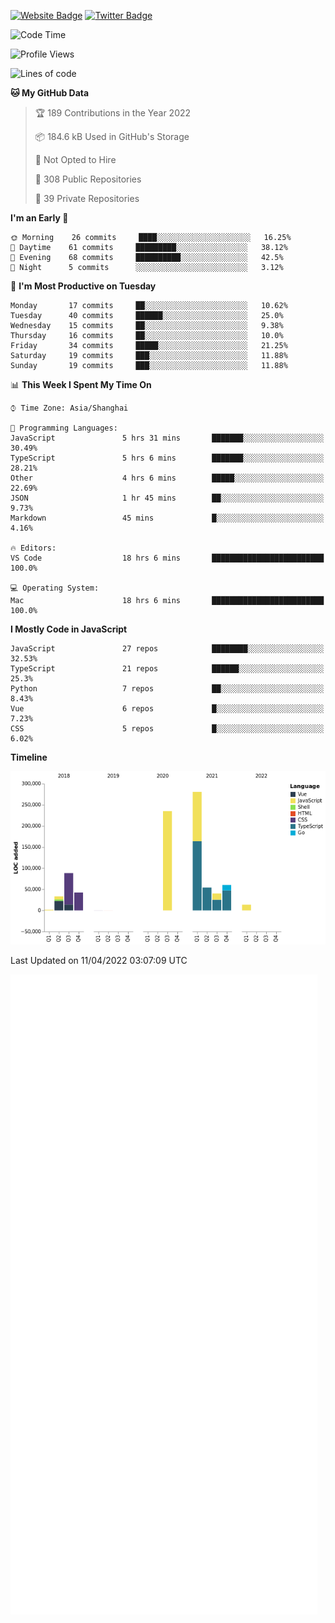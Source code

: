[![Website Badge](https://img.shields.io/badge/-caos.me-444444?style=flat&logo=Google-Chrome&logoColor=f2f2f2&link=https://caos.me)](https://caos.me)
[![Twitter Badge](https://img.shields.io/badge/-@caosbad-1da1f2?style=flat&labelColor=1ca0f1&logo=twitter&logoColor=white&link=https://twitter.com/caosbad)](https://twitter.com/caosbad)



<!--START_SECTION:waka-->
![Code Time](http://img.shields.io/badge/Code%20Time-191%20hrs%2011%20mins-blue)

![Profile Views](http://img.shields.io/badge/Profile%20Views-5-blue)

![Lines of code](https://img.shields.io/badge/From%20Hello%20World%20I%27ve%20Written-849%20Thousand%20lines%20of%20code-blue)

**🐱 My GitHub Data** 

> 🏆 189 Contributions in the Year 2022
 > 
> 📦 184.6 kB Used in GitHub's Storage 
 > 
> 🚫 Not Opted to Hire
 > 
> 📜 308 Public Repositories 
 > 
> 🔑 39 Private Repositories  
 > 
**I'm an Early 🐤** 

```text
🌞 Morning    26 commits     ████░░░░░░░░░░░░░░░░░░░░░   16.25% 
🌆 Daytime    61 commits     █████████░░░░░░░░░░░░░░░░   38.12% 
🌃 Evening    68 commits     ██████████░░░░░░░░░░░░░░░   42.5% 
🌙 Night      5 commits      ░░░░░░░░░░░░░░░░░░░░░░░░░   3.12%

```
📅 **I'm Most Productive on Tuesday** 

```text
Monday       17 commits     ██░░░░░░░░░░░░░░░░░░░░░░░   10.62% 
Tuesday      40 commits     ██████░░░░░░░░░░░░░░░░░░░   25.0% 
Wednesday    15 commits     ██░░░░░░░░░░░░░░░░░░░░░░░   9.38% 
Thursday     16 commits     ██░░░░░░░░░░░░░░░░░░░░░░░   10.0% 
Friday       34 commits     █████░░░░░░░░░░░░░░░░░░░░   21.25% 
Saturday     19 commits     ███░░░░░░░░░░░░░░░░░░░░░░   11.88% 
Sunday       19 commits     ███░░░░░░░░░░░░░░░░░░░░░░   11.88%

```


📊 **This Week I Spent My Time On** 

```text
⌚︎ Time Zone: Asia/Shanghai

💬 Programming Languages: 
JavaScript               5 hrs 31 mins       ███████░░░░░░░░░░░░░░░░░░   30.49% 
TypeScript               5 hrs 6 mins        ███████░░░░░░░░░░░░░░░░░░   28.21% 
Other                    4 hrs 6 mins        █████░░░░░░░░░░░░░░░░░░░░   22.69% 
JSON                     1 hr 45 mins        ██░░░░░░░░░░░░░░░░░░░░░░░   9.73% 
Markdown                 45 mins             █░░░░░░░░░░░░░░░░░░░░░░░░   4.16%

🔥 Editors: 
VS Code                  18 hrs 6 mins       █████████████████████████   100.0%

💻 Operating System: 
Mac                      18 hrs 6 mins       █████████████████████████   100.0%

```

**I Mostly Code in JavaScript** 

```text
JavaScript               27 repos            ████████░░░░░░░░░░░░░░░░░   32.53% 
TypeScript               21 repos            ██████░░░░░░░░░░░░░░░░░░░   25.3% 
Python                   7 repos             ██░░░░░░░░░░░░░░░░░░░░░░░   8.43% 
Vue                      6 repos             █░░░░░░░░░░░░░░░░░░░░░░░░   7.23% 
CSS                      5 repos             █░░░░░░░░░░░░░░░░░░░░░░░░   6.02%

```


**Timeline**

![Chart not found](https://raw.githubusercontent.com/caosbad/caosbad/master/charts/bar_graph.png) 


 Last Updated on 11/04/2022 03:07:09 UTC
<!--END_SECTION:waka-->


![Metrics](https://github.com/caosbad/CaosBad/blob/master/github-metrics.svg)
